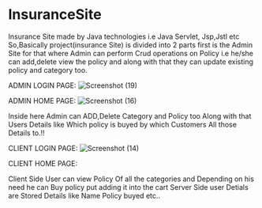 # InsuranceSite
Insurance Site made by Java technologies i.e Java Servlet, Jsp,Jstl etc
So,Basically project(insurance Site) is divided into 2 parts first is the Admin Site for that where Admin can perform 
Crud operations on Policy i.e he/she can add,delete view the policy and along with that they can update existing policy and category too.

ADMIN LOGIN PAGE:
![Screenshot (19)](https://user-images.githubusercontent.com/61315497/80916423-2f73d880-8d76-11ea-8743-e92f8d3262e3.png)

ADMIN HOME PAGE:
![Screenshot (16)](https://user-images.githubusercontent.com/61315497/80916466-7d88dc00-8d76-11ea-97c0-f5c797900891.png)

Inside here Admin can ADD,Delete Category  and Policy too Along with that Users Details like Which policy is buyed by which Customers All those Details to.!!

CLIENT LOGIN PAGE:
![Screenshot (14)](https://user-images.githubusercontent.com/61315497/80916542-fb4ce780-8d76-11ea-8039-87d9ec8916fd.png)


CLIENT HOME PAGE:



Client Side User can view Policy Of all the categories and Depending on his need he can Buy  policy put adding it into the cart
Server Side user Detials are Stored Details like Name Policy buyed etc..
